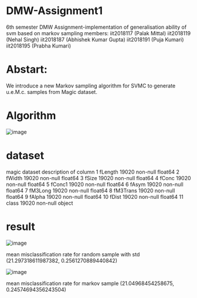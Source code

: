 # DMW-Assignment1
6th semester DMW Assignment-implementation of generalisation ability of svm based on markov sampling
members:
iit2018117 (Palak Mittal)
iit2018119 (Nehal Singh)
iit2018187 (Abhishek Kumar Gupta)
iit2018191 (Puja Kumari)
iit2018195 (Prabha Kumari)

# Abstart:
We introduce a new Markov sampling algorithm for SVMC
to generate u.e.M.c. samples from Magic dataset.

# Algorithm
![image](https://user-images.githubusercontent.com/47221030/111444692-a74db600-8730-11eb-89df-4bf969cfb863.png)


# dataset
magic dataset
description of column
 1   fLength     19020 non-null  float64
 2   fWidth      19020 non-null  float64
 3   fSize       19020 non-null  float64
 4   fConc       19020 non-null  float64
 5   fConc1      19020 non-null  float64
 6   fAsym       19020 non-null  float64
 7   fM3Long     19020 non-null  float64
 8   fM3Trans    19020 non-null  float64
 9   fAlpha      19020 non-null  float64
 10  fDist       19020 non-null  float64
 11  class       19020 non-null  object
 
# result
![image](https://user-images.githubusercontent.com/47221030/111444228-2a224100-8730-11eb-8dc3-2cd53b0165ea.png)


mean misclassification rate for random sample with std (21.297318611987382, 0.2561270889440842)

![image](https://user-images.githubusercontent.com/47221030/111444299-3a3a2080-8730-11eb-8141-fe30ac975930.png)


mean misclassification rate for markov sample (21.04968454258675, 0.24574694356243504)
